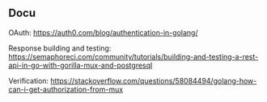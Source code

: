 ## Docu

OAuth: https://auth0.com/blog/authentication-in-golang/

Response building and testing: https://semaphoreci.com/community/tutorials/building-and-testing-a-rest-api-in-go-with-gorilla-mux-and-postgresql

Verification: https://stackoverflow.com/questions/58084494/golang-how-can-i-get-authorization-from-mux
